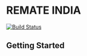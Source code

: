 # REMATE INDIA

[![Build Status](https://vamsimanohar9.github.io/ncorehackathon/under-construction.jpg)](https://remate.in)

## Getting Started

